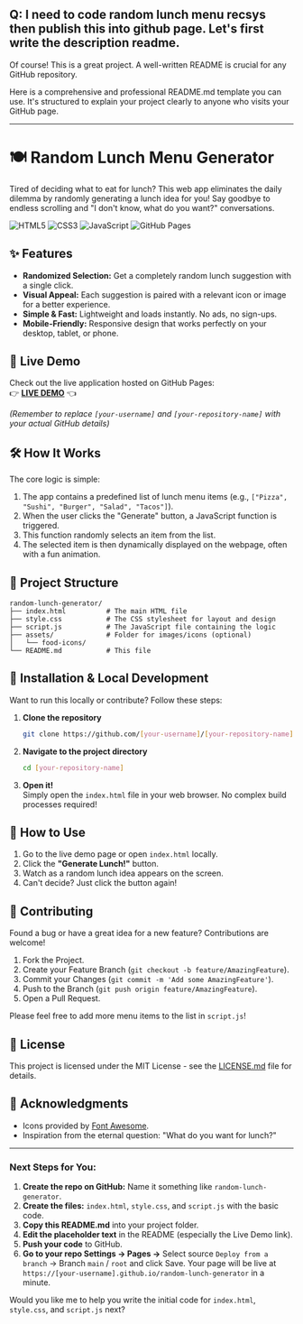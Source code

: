 ## Q: I need to code random lunch menu recsys then publish this into github page. Let's first write the description readme.

Of course! This is a great project. A well-written README is crucial for any GitHub repository.

Here is a comprehensive and professional README.md template you can use. It's structured to explain your project clearly to anyone who visits your GitHub page.

---

# 🍽️ Random Lunch Menu Generator

Tired of deciding what to eat for lunch? This web app eliminates the daily dilemma by randomly generating a lunch idea for you! Say goodbye to endless scrolling and "I don't know, what do you want?" conversations.

![HTML5](https://img.shields.io/badge/HTML5-E34F26?style=for-the-badge&logo=html5&logoColor=white)
![CSS3](https://img.shields.io/badge/CSS3-1572B6?style=for-the-badge&logo=css3&logoColor=white)
![JavaScript](https://img.shields.io/badge/JavaScript-F7DF1E?style=for-the-badge&logo=javascript&logoColor=black)
![GitHub Pages](https://img.shields.io/badge/GitHub%20Pages-222222?style=for-the-badge&logo=githubpages&logoColor=white)

## ✨ Features

*   **Randomized Selection:** Get a completely random lunch suggestion with a single click.
*   **Visual Appeal:** Each suggestion is paired with a relevant icon or image for a better experience.
*   **Simple & Fast:** Lightweight and loads instantly. No ads, no sign-ups.
*   **Mobile-Friendly:** Responsive design that works perfectly on your desktop, tablet, or phone.

## 🚀 Live Demo

Check out the live application hosted on GitHub Pages:  
👉 **[LIVE DEMO](https://[your-username].github.io/[your-repository-name])** 👈

*(Remember to replace `[your-username]` and `[your-repository-name]` with your actual GitHub details)*

## 🛠️ How It Works

The core logic is simple:
1.  The app contains a predefined list of lunch menu items (e.g., `["Pizza", "Sushi", "Burger", "Salad", "Tacos"]`).
2.  When the user clicks the "Generate" button, a JavaScript function is triggered.
3.  This function randomly selects an item from the list.
4.  The selected item is then dynamically displayed on the webpage, often with a fun animation.

## 📁 Project Structure

```
random-lunch-generator/
├── index.html          # The main HTML file
├── style.css           # The CSS stylesheet for layout and design
├── script.js           # The JavaScript file containing the logic
├── assets/             # Folder for images/icons (optional)
│   └── food-icons/
└── README.md           # This file
```

## 🧩 Installation & Local Development

Want to run this locally or contribute? Follow these steps:

1.  **Clone the repository**
    ```bash
    git clone https://github.com/[your-username]/[your-repository-name].git
    ```
2.  **Navigate to the project directory**
    ```bash
    cd [your-repository-name]
    ```
3.  **Open it!**  
    Simply open the `index.html` file in your web browser. No complex build processes required!

## 🎯 How to Use

1.  Go to the live demo page or open `index.html` locally.
2.  Click the **"Generate Lunch!"** button.
3.  Watch as a random lunch idea appears on the screen.
4.  Can't decide? Just click the button again!

## 🤝 Contributing

Found a bug or have a great idea for a new feature? Contributions are welcome!
1.  Fork the Project.
2.  Create your Feature Branch (`git checkout -b feature/AmazingFeature`).
3.  Commit your Changes (`git commit -m 'Add some AmazingFeature'`).
4.  Push to the Branch (`git push origin feature/AmazingFeature`).
5.  Open a Pull Request.

Please feel free to add more menu items to the list in `script.js`!

## 📝 License

This project is licensed under the MIT License - see the [LICENSE.md](LICENSE.md) file for details.

## 🙏 Acknowledgments

*   Icons provided by [Font Awesome](https://fontawesome.com/).
*   Inspiration from the eternal question: "What do you want for lunch?"

---

### **Next Steps for You:**

1.  **Create the repo on GitHub:** Name it something like `random-lunch-generator`.
2.  **Create the files:** `index.html`, `style.css`, and `script.js` with the basic code.
3.  **Copy this README.md** into your project folder.
4.  **Edit the placeholder text** in the README (especially the Live Demo link).
5.  **Push your code** to GitHub.
6.  **Go to your repo Settings -> Pages ->** Select source `Deploy from a branch` -> Branch `main` / `root` and click Save. Your page will be live at `https://[your-username].github.io/random-lunch-generator` in a minute.

Would you like me to help you write the initial code for `index.html`, `style.css`, and `script.js` next?

